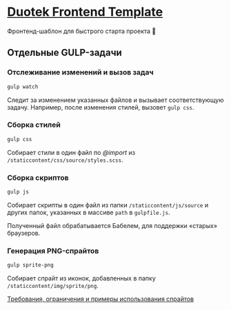 # [Duotek Frontend Template](//github.com/sashasushko/duotek-frontend)
Фронтенд-шаблон для быстрого старта проекта :rocket:

## Отдельные GULP-задачи

### Отслеживание изменений и вызов задач
```bash
gulp watch
```
Следит за изменением указанных файлов и вызывает соответствующую задачу. Например, после изменения стилей, вызовет `gulp css`.

### Сборка стилей
```bash
gulp css
```
Собирает стили в один файл по _@import_ из `/staticcontent/css/source/styles.scss`.

### Сборка скриптов
```bash
gulp js
```
Собирает скрипты в один файл из папки `/staticcontent/js/source` и других папок, указанных в массиве `path` в `gulpfile.js`.

Полученный файл обрабатывается Бабелем, для поддержки «старых» браузеров.

### Генерация PNG-спрайтов
```bash
gulp sprite-png
```
Собирает спрайт из иконок, добавленных в папку `/staticcontent/img/sprite/png`.

[Требования, ограничения и примеры использования спрайтов](//github.com/sashasushko/duotek-frontend/blob/master/sprites.md)
